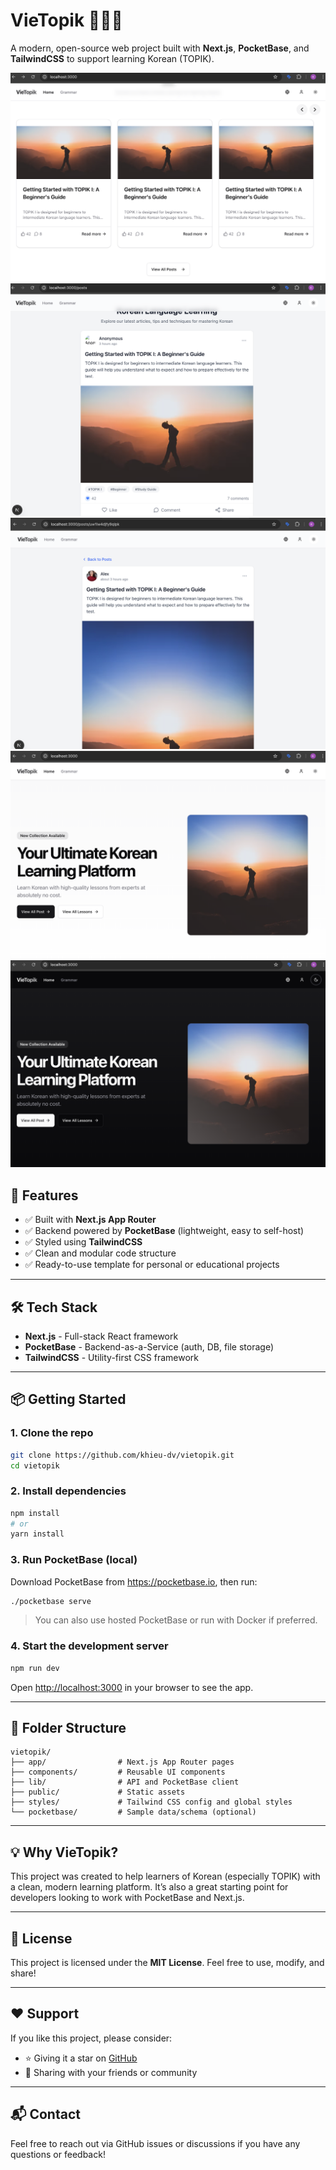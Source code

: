 
# VieTopik 🧠🇰🇷  
A modern, open-source web project built with **Next.js**, **PocketBase**, and **TailwindCSS** to support learning Korean (TOPIK).

![screenshot](./public/screenshot1.png) <!-- Thay đổi đường dẫn nếu cần -->
![screenshot](./public/screenshot2.png) <!-- Thay đổi đường dẫn nếu cần -->
![screenshot](./public/screenshot3.png) <!-- Thay đổi đường dẫn nếu cần -->
![screenshot](./public/screenshot4.png) <!-- Thay đổi đường dẫn nếu cần -->
![screenshot](./public/screenshot5.png) <!-- Thay đổi đường dẫn nếu cần -->

## 🚀 Features

- ✅ Built with **Next.js App Router**
- ✅ Backend powered by **PocketBase** (lightweight, easy to self-host)
- ✅ Styled using **TailwindCSS**
- ✅ Clean and modular code structure
- ✅ Ready-to-use template for personal or educational projects

---

## 🛠️ Tech Stack

- **Next.js** - Full-stack React framework
- **PocketBase** - Backend-as-a-Service (auth, DB, file storage)
- **TailwindCSS** - Utility-first CSS framework

---

## 📦 Getting Started

### 1. Clone the repo

```bash
git clone https://github.com/khieu-dv/vietopik.git
cd vietopik
```

### 2. Install dependencies

```bash
npm install
# or
yarn install
```

### 3. Run PocketBase (local)

Download PocketBase from https://pocketbase.io, then run:

```bash
./pocketbase serve
```

> You can also use hosted PocketBase or run with Docker if preferred.

### 4. Start the development server

```bash
npm run dev
```

Open [http://localhost:3000](http://localhost:3000) in your browser to see the app.

---

## 📁 Folder Structure

```
vietopik/
├── app/                # Next.js App Router pages
├── components/         # Reusable UI components
├── lib/                # API and PocketBase client
├── public/             # Static assets
├── styles/             # Tailwind CSS config and global styles
└── pocketbase/         # Sample data/schema (optional)
```

---

## 💡 Why VieTopik?

This project was created to help learners of Korean (especially TOPIK) with a clean, modern learning platform. It’s also a great starting point for developers looking to work with PocketBase and Next.js.

---

## 📄 License

This project is licensed under the **MIT License**. Feel free to use, modify, and share!

---

## ❤️ Support

If you like this project, please consider:

- ⭐ Giving it a star on [GitHub](https://github.com/khieu-dv/vietopik)
- 📣 Sharing with your friends or community

---

## 📬 Contact

Feel free to reach out via GitHub issues or discussions if you have any questions or feedback!

```


